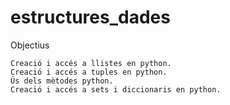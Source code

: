# estructures_dades
Objectius

    Creació i accés a llistes en python.
    Creació i accés a tuples en python.
    Ús dels mètodes python.
    Creació i accés a sets i diccionaris en python.
